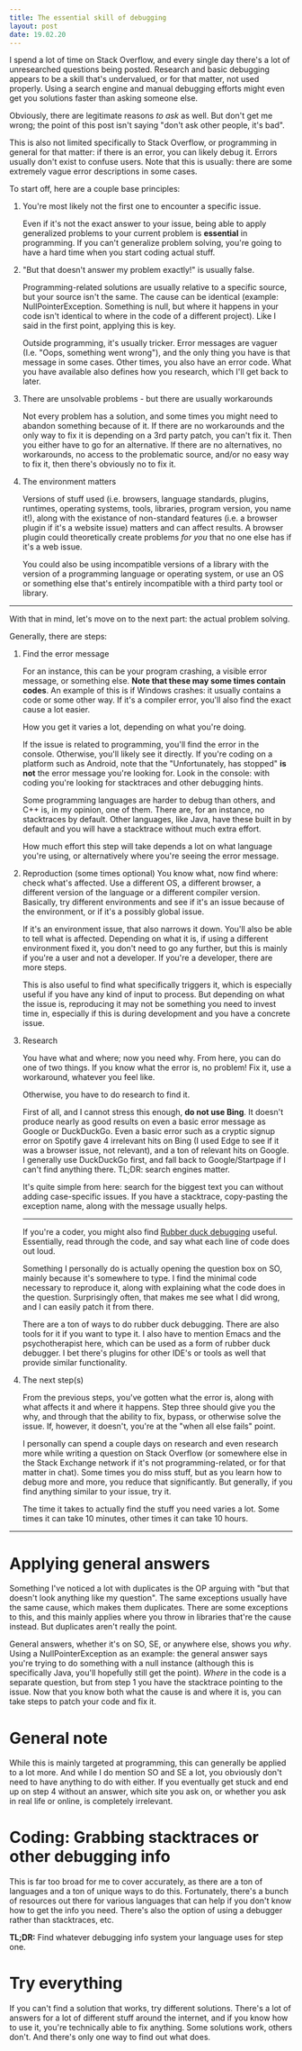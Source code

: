 ```yaml
---
title: The essential skill of debugging
layout: post
date: 19.02.20
---
```


I spend a lot of time on Stack Overflow, and every single day there's a lot of unresearched questions being posted. Research and basic debugging appears to be a skill that's undervalued, or for that matter, not used properly. Using a search engine and manual debugging efforts might even get you solutions faster than asking someone else.

Obviously, there are legitimate reasons *to ask* as well. But don't get me wrong; the point of this post isn't saying "don't ask other people, it's bad". 

This is also not limited specifically to Stack Overflow, or programming in general for that matter: if there is an error, you can likely debug it. Errors usually don't exist to confuse users. Note that this is usually: there are some extremely vague error descriptions in some cases. 

To start off, here are a couple base principles: 

1. You're most likely not the first one to encounter a specific issue.

    Even if it's not the exact answer to your issue, being able to apply generalized problems to your current problem is **essential** in programming. If you can't generalize problem solving, you're going to have a hard time when you start coding actual stuff.
    
2. "But that doesn't answer my problem exactly!" is usually false.

    Programming-related solutions are usually relative to a specific source, but your source isn't the same. The cause can be identical (example: NullPointerException. Something is null, but where it happens in your code isn't identical to where in the code of a different project). Like I said in the first point, applying this is key.
    
    Outside programming, it's usually tricker. Error messages are vaguer (I.e. "Oops, something went wrong"), and the only thing you have is that message in some cases. Other times, you also have an error code. What you have available also defines how you research, which I'll get back to later.
    
3. There are unsolvable problems - but there are usually workarounds

    Not every problem has a solution, and some times you might need to abandon something because of it. If there are no workarounds and the only way to fix it is depending on a 3rd party patch, you can't fix it. Then you either have to go for an alternative. If there are no alternatives, no workarounds, no access to the problematic source, and/or no easy way to fix it, then there's obviously no to fix it.
    
4. The environment matters

    Versions of stuff used (i.e. browsers, language standards, plugins, runtimes, operating systems, tools, libraries, program version, you name it!), along with the existance of non-standard features (i.e. a browser plugin if it's a website issue) matters and can affect results. A browser plugin could theoretically create problems *for you* that no one else has if it's a web issue.
    
    You could also be using incompatible versions of a library with the version of a programming language or operating system, or use an OS or something else that's entirely incompatible with a third party tool or library.

---

With that in mind, let's move on to the next part: the actual problem solving.

Generally, there are steps:

1. Find the error message

    For an instance, this can be your program crashing, a visible error message, or something else. **Note that these may some times contain codes**. An example of this is if Windows crashes: it usually contains a code or some other way. If it's a compiler error, you'll also find the exact cause a lot easier. 
    
    How you get it varies a lot, depending on what you're doing.
    
    If the issue is related to programming, you'll find the error in the console. Otherwise, you'll likely see it directly.
    If you're coding on a platform such as Android, note that the "Unfortunately, <app name> has stopped" **is not** the error message you're looking for. Look in the console: with coding you're looking for stacktraces and other debugging hints. 
    
    Some programming languages are harder to debug than others, and C++ is, in my opinion, one of them. There are, for an instance, no stacktraces by default. Other languages, like Java, have these built in by default and you will have a stacktrace without much extra effort.
    
    How much effort this step will take depends a lot on what language you're using, or alternatively where you're seeing the error message.
    
2. Reproduction (some times optional)
    You know what, now find where: check what's affected. Use a different OS, a different browser, a different version of the language or a different compiler version. Basically, try different environments and see if it's an issue because of the environment, or if it's a possibly global issue. 
    
    
    If it's an environment issue, that also narrows it down. You'll also be able to tell what is affected. Depending on what it is, if using a different environment fixed it, you don't need to go any further, but this is mainly if you're a user and not a developer. If you're a developer, there are more steps.
    
    This is also useful to find what specifically triggers it, which is especially useful if you have any kind of input to process. But depending on what the issue is, reproducing it may not be something you need to invest time in, especially if this is during development and you have a concrete issue. 
    
3. Research

    You have what and where; now you need why. From here, you can do one of two things. If you know what the error is, no problem! Fix it, use a workaround, whatever you feel like. 
    
    Otherwise, you have to do research to find it.
    
    First of all, and I cannot stress this enough, **do not use Bing**. It doesn't produce nearly as good results on even a basic error message as Google or DuckDuckGo. Even a basic error such as a cryptic signup error on Spotify gave 4 irrelevant hits on Bing (I used Edge to see if it was a browser issue, not relevant), and a ton of relevant hits on Google. I generally use DuckDuckGo first, and fall back to Google/Startpage if I can't find anything there. TL;DR: search engines matter.

    It's quite simple from here: search for the biggest text you can without adding case-specific issues. If you have a stacktrace, copy-pasting the exception name, along with the message usually helps. 
   
    ---
    
    If you're a coder, you might also find [Rubber duck debugging](https://en.wikipedia.org/wiki/Rubber_duck_debugging) useful. Essentially, read through the code, and say what each line of code does out loud. 
        
    Something I personally do is actually opening the question box on SO, mainly because it's somewhere to type. I find the minimal code necessary to reproduce it, along with explaining what the code does in the question. Surprisingly often, that makes me see what I did wrong, and I can easily patch it from there. 
        
    There are a ton of ways to do rubber duck debugging. There are also tools for it if you want to type it. I also have to mention Emacs and the psychotherapist here, which can be used as a form of rubber duck debugger. I bet there's plugins for other IDE's or tools as well that provide similar functionality. 
        
4. The next step(s)

    From the previous steps, you've gotten what the error is, along with what affects it and where it happens. Step three should give you the why, and through that the ability to fix, bypass, or otherwise solve the issue. If, however, it doesn't, you're at the "when all else fails" point. 
    
    I personally can spend a couple days on research and even research more while writing a question on Stack Overflow (or somewhere else in the Stack Exchange network if it's not programming-related, or for that matter in chat). Some times you do miss stuff, but as you learn how to debug more and more, you reduce that significantly. But generally, if you find anything similar to your issue, try it. 
    
    The time it takes to actually find the stuff you need varies a lot. Some times it can take 10 minutes, other times it can take 10 hours. 

---

# Applying general answers

Something I've noticed a lot with duplicates is the OP arguing with "but that doesn't look anything like my question". The same exceptions usually have the same cause, which makes them duplicates. There are some exceptions to this, and this mainly applies where you throw in libraries that're the cause instead. But duplicates aren't really the point.

General answers, whether it's on SO, SE, or anywhere else, shows you *why*. Using a NullPointerException as an example: the general answer says you're trying to do something with a null instance (although this is specifically Java, you'll hopefully still get the point). *Where* in the code is a separate question, but from step 1 you have the stacktrace pointing to the issue. Now that you know both what the cause is and where it is, you can take steps to patch your code and fix it.


# General note

While this is mainly targeted at programming, this can generally be applied to a lot more. And while I do mention SO and SE a lot, you obviously don't need to have anything to do with either. If you eventually get stuck and end up on step 4 without an answer, which site you ask on, or whether you ask in real life or online, is completely irrelevant. 

# Coding: Grabbing stacktraces or other debugging info

This is far too broad for me to cover accurately, as there are a ton of languages and a ton of unique ways to do this. Fortunately, there's a bunch of resources out there for various languages that can help if you don't know how to get the info you need. There's also the option of using a debugger rather than stacktraces, etc. 

**TL;DR:** Find whatever debugging info system your language uses for step one.

# Try everything

If you can't find a solution that works, try different solutions. There's a lot of answers for a lot of different stuff around the internet, and if you know how to use it, you're technically able to fix anything. Some solutions work, others don't. And there's only one way to find out what does.
